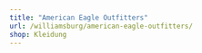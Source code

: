 ```yaml
---
title: "American Eagle Outfitters"
url: /williamsburg/american-eagle-outfitters/
shop: Kleidung
---
```

